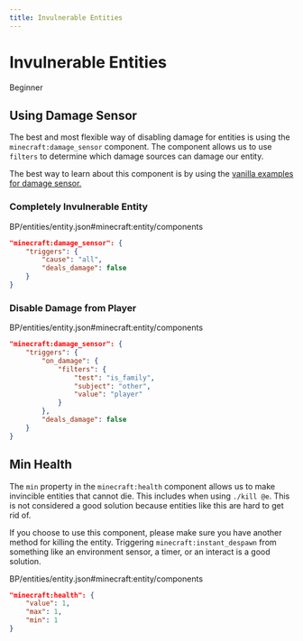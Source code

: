 ```yaml
---
title: Invulnerable Entities
---
```


# Invulnerable Entities

<Label color="green">Beginner</Label>

## Using Damage Sensor

The best and most flexible way of disabling damage for entities is using the `minecraft:damage_sensor` component. The component allows us to use `filters` to determine which damage sources can damage our entity.

The best way to learn about this component is by using the [vanilla examples for damage sensor.](https://sirlich.github.io/technical-bedrock/vanilla-usage/components-1.14#minecraftdamage_sensor)

### Completely Invulnerable Entity

<CodeHeader>BP/entities/entity.json#minecraft:entity/components</CodeHeader>

```json
"minecraft:damage_sensor": {
    "triggers": {
        "cause": "all",
        "deals_damage": false
    }
}
```

### Disable Damage from Player

<CodeHeader>BP/entities/entity.json#minecraft:entity/components</CodeHeader>

```json
"minecraft:damage_sensor": {
    "triggers": {
        "on_damage": {
            "filters": {
                "test": "is_family",
                "subject": "other",
                "value": "player"
            }
        },
        "deals_damage": false
    }
}
```

## Min Health

The `min` property in the `minecraft:health` component allows us to make invincible entities that cannot die. This includes when using `./kill @e`. This is not considered a good solution because entities like this are hard to get rid of.

If you choose to use this component, please make sure you have another method for killing the entity. Triggering `minecraft:instant_despawn` from something like an environment sensor, a timer, or an interact is a good solution.

<CodeHeader>BP/entities/entity.json#minecraft:entity/components</CodeHeader>

```json
"minecraft:health": {
    "value": 1,
    "max": 1,
    "min": 1
}
```
